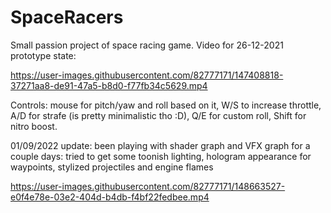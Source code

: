 # SpaceRacers

Small passion project of space racing game. Video for 26-12-2021 prototype state:




https://user-images.githubusercontent.com/82777171/147408818-37271aa8-de91-47a5-b8d0-f77fb34c5629.mp4





Controls: mouse for pitch/yaw and roll based on it, W/S to increase throttle, A/D for strafe (is pretty minimalistic tho :D), Q/E for custom roll, Shift for nitro boost.

01/09/2022 update: been playing with shader graph and VFX graph for a couple days: tried to get some toonish lighting, hologram appearance for waypoints, stylized projectiles and engine flames





https://user-images.githubusercontent.com/82777171/148663527-e0f4e78e-03e2-404d-b4db-f4bf22fedbee.mp4



